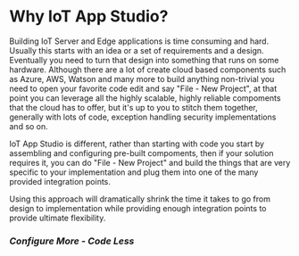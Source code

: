 # Why IoT App Studio?

Building IoT Server and Edge applications is time consuming and hard.  Usually this starts
with an idea or a set of requirements and a design.  Eventually you need to turn that design into
something that runs on some hardware.  Although there are a lot of create cloud based components 
such as Azure, AWS, Watson and many more to build anything non-trivial you need to open your favorite
code edit and say "File - New Project", at that point you can leverage all the highly scalable, highly
reliable compoments that the cloud has to offer, but it's up to you to stitch them together, generally 
with lots of code, exception handling security implementations and so on.

IoT App Studio is different, rather than starting with code you start by assembling and configuring 
pre-built compoments, then if your solution requires it, you can do "File - New Project" and build the
things that are very specific to your implementation and plug them into one of the  many provided integration 
points.

Using this approach will dramatically shrink the time it takes to go from design to implementation while
providing enough integration points to provide ultimate flexibility.

### _Configure More - Code Less_
